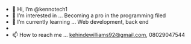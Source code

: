 - 👋 Hi, I’m @kennotech1
- 👀 I’m interested in ... Becoming a pro in the programming filed 
- 🌱 I’m currently learning ... Web development, back end
- 
- 📫 How to reach me ... kehindewilliams92@gmail.com, 08029047544

<!---
kennotech1/kennotech1 is a ✨ special ✨ repository because its `README.md` (this file) appears on your GitHub profile.
You can click the Preview link to take a look at your changes.
--->
